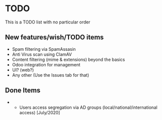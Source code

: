 # TODO

This is a TODO list with no particular order

## New features/wish/TODO items

- Spam filtering via SpamAssasin
- Anti Virus scan using ClamAV
- Content filtering (mime & extensions) beyond the basics
- Odoo integration for management
- UI? (web?)
- Any other (Use the Issues tab for that)

## Done Items

- - Users access segregation via AD groups (local/national/international access) [July/2020]

